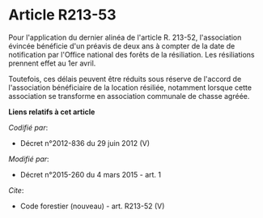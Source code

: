 # Article R213-53

Pour l'application du dernier alinéa de l'article R. 213-52, l'association évincée bénéficie d'un préavis de deux ans à
compter de la date de notification par l'Office national des forêts de la résiliation. Les résiliations prennent effet au 1er
avril.

Toutefois, ces délais peuvent être réduits sous réserve de l'accord de l'association bénéficiaire de la location résiliée,
notamment lorsque cette association se transforme en association communale de chasse agréée.

**Liens relatifs à cet article**

_Codifié par_:

  - Décret n°2012-836 du 29 juin 2012 (V)

_Modifié par_:

  - Décret n°2015-260 du 4 mars 2015 - art. 1

_Cite_:

  - Code forestier (nouveau) - art. R213-52 (V)
